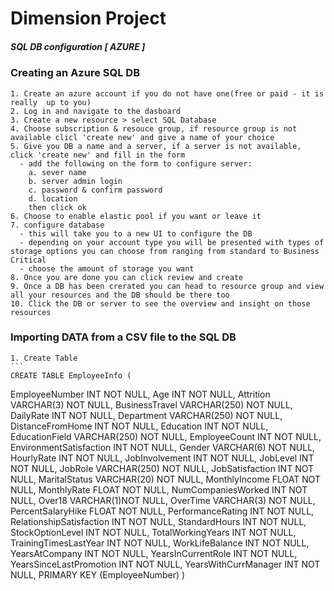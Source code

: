 # Dimension Project




##### SQL DB configuration [ AZURE ]
### Creating an Azure SQL DB
    1. Create an azure account if you do not have one(free or paid - it is really  up to you)
    2. Log in and navigate to the dasboard 
    3. Create a new resource > select SQL Database
    4. Choose subscription & resouce group, if resource group is not available clicl 'create new' and give a name of your choice
    5. Give you DB a name and a server, if a server is not available, click 'create new' and fill in the form
      - add the following on the form to configure server:
        a. sever name
        b. server admin login
        c. password & confirm password
        d. location
        then click ok
    6. Choose to enable elastic pool if you want or leave it
    7. configure database
      - this will take you to a new UI to configure the DB 
      - depending on your account type you will be presented with types of storage options you can choose from ranging from standard to Business Critical
      - choose the amount of storage you want
    8. Once you are done you can click review and create
    9. Once a DB has been crerated you can head to resource group and view all your resources and the DB should be there too
    10. Click the DB or server to see the overview and insight on those resources
    
### Importing DATA from a CSV file to the SQL DB
    1. Create Table
    ```
    CREATE TABLE EmployeeInfo (
   EmployeeNumber INT NOT NULL,
   Age INT NOT NULL,
   Attrition VARCHAR(3) NOT NULL,
   BusinessTravel VARCHAR(250) NOT NULL,
   DailyRate INT NOT NULL,
   Department VARCHAR(250) NOT NULL,
   DistanceFromHome INT NOT NULL,
   Education INT NOT NULL,
   EducationField VARCHAR(250) NOT NULL,
   EmployeeCount INT NOT NULL,
   EnvironmentSatisfaction INT NOT NULL,
   Gender VARCHAR(6) NOT NULL,
   HourlyRate INT NOT NULL,
   JobInvolvement INT NOT NULL,
   JobLevel INT NOT NULL,
   JobRole VARCHAR(250) NOT NULL,
   JobSatisfaction INT NOT NULL,
   MaritalStatus VARCHAR(20) NOT NULL,
   MonthlyIncome FLOAT NOT NULL,
   MonthlyRate FLOAT NOT NULL,
   NumCompaniesWorked INT NOT NULL,
   Over18 VARCHAR(1)NOT NULL,
   OverTime VARCHAR(3) NOT NULL,
   PercentSalaryHike FLOAT NOT NULL,
   PerformanceRating INT NOT NULL,
   RelationshipSatisfaction INT NOT NULL,
   StandardHours INT NOT NULL,
   StockOptionLevel INT NOT NULL,
   TotalWorkingYears INT NOT NULL,
   TrainingTimesLastYear INT NOT NULL,
   WorkLifeBalance INT NOT NULL,
   YearsAtCompany INT NOT NULL,
   YearsInCurrentRole INT NOT NULL,
   YearsSinceLastPromotion INT NOT NULL,
   YearsWithCurrManager INT NOT NULL,
   PRIMARY KEY (EmployeeNumber) 
)
```

